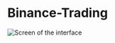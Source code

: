 # Binance-Trading

![Screen of the interface](https://image.noelshack.com/fichiers/2018/20/3/1526460358-fdfd.png "Screen of the interface")
